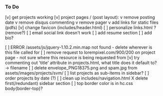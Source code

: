 ### To Do
[v] get projects working
  [v] project pages / (post layout):
      v remove posting date
      v remove disqus commenting
      v remove pager
      v add links for static files (pdfs)
[v] change favicon (includes/header.html)
[ ] personalize links.html ? (remove?)
[ ] email social link doesn't work
[ ] add resume section
[ ] add bio?

[ ] ERROR /assets/js/jquery-1.10.2.min.map not found
    - delete wherever is this file called for
[ ] remove request to lorempixel.com/900/200 on project page
    - not sure where this resource is being requested from
[v] try commenting out 'title' attribute in projects.html, what title does it
default to? -> filename
[ ] delete envelope_PNG18375.png and spam.jpg from assets/images/projects/svm/
[ ] list projects as sub-items in sidebar?
[ ] order projects by date (?)
[ ] clean up includes/navigation.html
    X delete first(/redundant) sidebar section
[ ] top border color is in hc.css body{border-top}?
